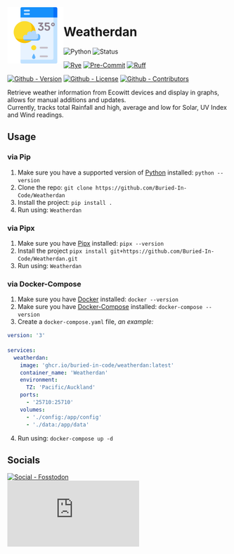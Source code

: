 <img src="./static/img/logo.png" align="left" width="128" height="128" alt="Weatherdan Logo"/>

# Weatherdan

![Python](https://img.shields.io/badge/Python-3.11-green?style=flat-square)
![Status](https://img.shields.io/badge/Status-Beta-yellowgreen?style=flat-square)

[![Rye](https://img.shields.io/badge/Rye-informational?style=flat-square&logo=rye&labelColor=grey)](https://rye.astral.sh)
[![Pre-Commit](https://img.shields.io/badge/Pre--Commit-informational?style=flat-square&logo=pre-commit&labelColor=grey)](https://github.com/pre-commit/pre-commit)
[![Ruff](https://img.shields.io/badge/Ruff-informational?style=flat-square&logo=ruff&labelColor=grey)](https://github.com/astral-sh/ruff)

[![Github - Version](https://img.shields.io/github/v/tag/Buried-In-Code/Weatherdan?logo=Github&label=Version&style=flat-square)](https://github.com/Buried-In-Code/Weatherdan/tags)
[![Github - License](https://img.shields.io/github/license/Buried-In-Code/Weatherdan?logo=Github&label=License&style=flat-square)](https://opensource.org/licenses/MIT)
[![Github - Contributors](https://img.shields.io/github/contributors/Buried-In-Code/Weatherdan?logo=Github&label=Contributors&style=flat-square)](https://github.com/Buried-In-Code/Weatherdan/graphs/contributors)

Retrieve weather information from Ecowitt devices and display in graphs, allows for manual additions and updates.\
Currently, tracks total Rainfall and high, average and low for Solar, UV Index and Wind readings.

## Usage

### via Pip

1. Make sure you have a supported version of [Python](https://www.python.org/) installed: `python --version`
2. Clone the repo: `git clone https://github.com/Buried-In-Code/Weatherdan`
3. Install the project: `pip install .`
4. Run using: `Weatherdan`

### via Pipx

1. Make sure you have [Pipx](https://github.com/pypa/pipx) installed: `pipx --version`
2. Install the project `pipx install git+https://github.com/Buried-In-Code/Weatherdan.git`
3. Run using: `Weatherdan`

### via Docker-Compose

1. Make sure you have [Docker](https://www.docker.com/) installed: `docker --version`
2. Make sure you have [Docker-Compose](https://github.com/docker/compose) installed: `docker-compose --version`
3. Create a `docker-compose.yaml` file, _an example:_

```yaml
version: '3'

services:
  weatherdan:
    image: 'ghcr.io/buried-in-code/weatherdan:latest'
    container_name: 'Weatherdan'
    environment:
      TZ: 'Pacific/Auckland'
    ports:
      - '25710:25710'
    volumes:
      - './config:/app/config'
      - './data:/app/data'
```

4. Run using: `docker-compose up -d`

## Socials

[![Social - Fosstodon](https://img.shields.io/badge/%40BuriedInCode-teal?label=Fosstodon&logo=mastodon&style=for-the-badge)](https://fosstodon.org/@BuriedInCode)\
[![Social - Matrix](https://img.shields.io/matrix/The-Dev-Environment:matrix.org?label=The-Dev-Environment&logo=matrix&style=for-the-badge)](https://matrix.to/#/#The-Dev-Environment:matrix.org)
